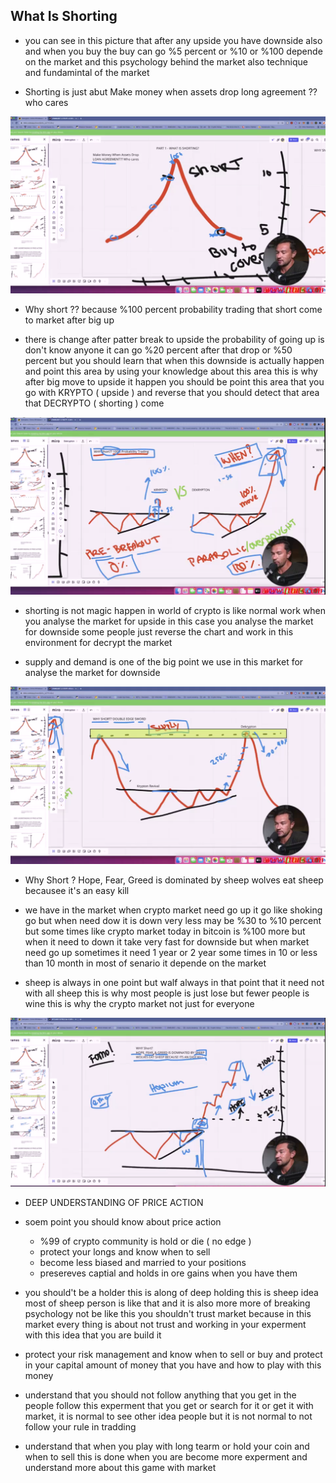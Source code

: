 ## What Is Shorting

* you can see in this picture that after any upside you have downside also and when you buy the buy can go 
%5 percent or %10 or %100 depende on the market and this psychology behind the market also technique and
fundamintal of the market

* Shorting is just abut Make money when assets drop long agreement ?? who cares

![images](images/1.png)

* Why short ?? because %100 percent probability trading that short come to market after big up

* there is change after patter break to upside the probability of going up is don't know anyone it can go %20 
percent after that drop or %50 percent but you should learn that when this downside is actually happen and point 
this area by using your knowledge about this area this is why after big move to upside it happen you should be 
point this area that you go with KRYPTO ( upside ) and reverse that you should detect that area that DECRYPTO 
( shorting ) come

![images](images/2.png)

* shorting is not magic happen in world of crypto is like normal work when you analyse the market for upside 
in this case you analyse the market for downside some people just reverse the chart and work in this environment 
for decrypt the market

* supply and demand is one of the big point we use in this market for analyse the market for downside

![image](images/3.png)

* Why Short ? Hope, Fear, Greed is dominated by sheep wolves eat sheep becausee it's an easy kill

* we have in the market when crypto market need go up it go like shoking go but when need dow it is down very 
less may be %30 to %10 percent but some times like crypto market today in bitcoin is %100 more but when it need 
to down it take very fast for downside but when market need go up sometimes it need 1 year or 2 year some times 
in 10 or less than 10 month in most of senario it depende on the market

* sheep is always in one point but walf always in that point that it need not with all sheep this is why most 
people is just lose but fewer people is wine this is why the crypto market not just for everyone

![images](images/4.png)

* DEEP UNDERSTANDING OF PRICE ACTION

* soem point you should know about price action

    - %99 of crypto community is hold or die ( no edge ) 
    - protect your longs and know when to sell 
    - become less biased and married to your positions
    - presereves captial  and holds in ore gains when you have them

* you should't be a holder this is along of deep holding this is sheep idea most of sheep person is like that 
and it is also more more of breaking psychology not be like this you shouldn't trust market because in this 
market every thing is about not trust and working in your experment with this idea that you are build it

* protect your risk management and know when to sell or buy and protect in your capital amount of money that 
you have and how to play with this money

* understand that you should not follow anything that you get in the people follow this experment that you get 
or search for it or get it with market, it is normal to see other idea people but it is not normal to not follow 
your rule in tradding

* understand that when you play with long tearm or hold your coin and when to sell this is done when you are
become more experment and understand more about this game with market